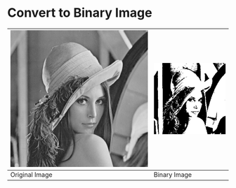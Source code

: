 # Convert to Binary Image
![Original Image](../lena.png?raw=true "Original Image") | ![Binary](binImage.png?raw=true "Binary Image")
--- | --- 
Original Image | Binary Image
